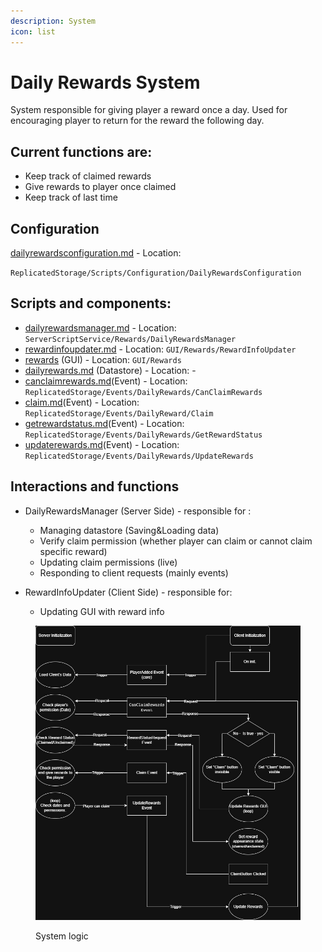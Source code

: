 ```yaml
---
description: System
icon: list
---
```


# Daily Rewards System

System responsible for giving player a reward once a day. Used for encouraging player to return for the reward the following day.

## Current functions are:

* Keep track of claimed rewards
* Give rewards to player once claimed
* Keep track of last time

## Configuration

[dailyrewardsconfiguration.md](../../../replicatedstorage-scripts/replicatedstorage/scripts/configuration/dailyrewardsconfiguration.md "mention") - Location:

`ReplicatedStorage/Scripts/Configuration/DailyRewardsConfiguration`

## Scripts and components:

* [dailyrewardsmanager.md](../../../server-scripts/serverscriptservice/rewards/dailyrewardsmanager.md "mention") - Location: `ServerScriptService/Rewards/DailyRewardsManager`
* [rewardinfoupdater.md](../../../ui-scripts/startergui/rewards/rewardinfoupdater.md "mention") - Location: `GUI/Rewards/RewardInfoUpdater`
* [rewards](../../../ui-scripts/startergui/rewards/ "mention") (GUI) - Location: `GUI/Rewards`
* [dailyrewards.md](../../../datastores/datastores/dailyrewards.md "mention") (Datastore) - Location: -
* [canclaimrewards.md](../../../replicatedstorage-scripts/replicatedstorage/events/dailyrewards/canclaimrewards.md "mention")(Event) - Location: `ReplicatedStorage/Events/DailyRewards/CanClaimRewards`
* &#x20;[claim.md](../../../replicatedstorage-scripts/replicatedstorage/events/dailyrewards/claim.md "mention")(Event) - Location: `ReplicatedStorage/Events/DailyReward/Claim`
* &#x20;[getrewardstatus.md](../../../replicatedstorage-scripts/replicatedstorage/events/dailyrewards/getrewardstatus.md "mention")(Event) - Location: `ReplicatedStorage/Events/DailyRewards/GetRewardStatus`
* [updaterewards.md](../../../replicatedstorage-scripts/replicatedstorage/events/dailyrewards/updaterewards.md "mention")(Event) - Location: `ReplicatedStorage/Events/DailyRewards/UpdateRewards`



## Interactions and functions

*   DailyRewardsManager (Server Side) - responsible for :&#x20;

    * Managing datastore (Saving\&Loading data)
    * Verify claim permission (whether player can claim or cannot claim specific reward)
    * Updating claim permissions (live)
    * Responding to client requests (mainly events)


* RewardInfoUpdater (Client Side) - responsible for:
  * Updating GUI with reward info



<figure><img src="../../../.gitbook/assets/DailyRewardsInteraction.jpg" alt=""><figcaption><p>System logic</p></figcaption></figure>
